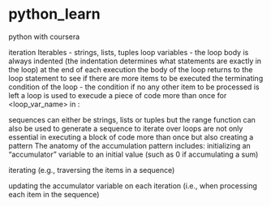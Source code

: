 # python_learn
python with coursera


iteration
Iterables - strings, lists, tuples
loop variables - 
the loop body is always indented (the indentation determines what statements are exactly in the loop)
at the end of each execution the body of the loop returns to the loop statement to see if there are more items to be executed
the terminating condition of the loop - the condition if no any other item to be processed is left
a loop is used to execude a piece of code more than once
for <loop_var_name> in <sequence>:

sequences can either be strings, lists or tuples but the range function can also be used to generate a sequence to iterate over
loops are not only essential in executing a block of code more than once but also creating a pattern
The anatomy of the accumulation pattern includes:
initializing an “accumulator” variable to an initial value (such as 0 if accumulating a sum)

iterating (e.g., traversing the items in a sequence)

updating the accumulator variable on each iteration (i.e., when processing each item in the sequence)
